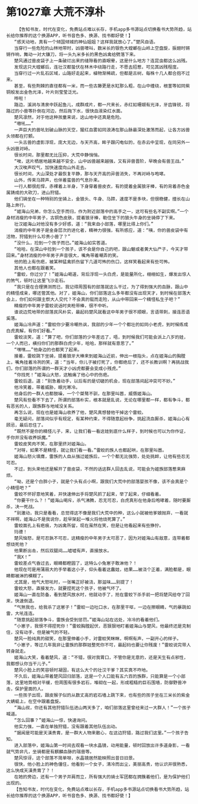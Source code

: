 # 第1027章 大荒不淳朴
        【告知书友，时代在变化，免费站点难以长存，手机app多书源站点切换看书大势所趋，站长给你推荐的这个换源APP，听书音色多、换源、找书都好使！】
       “感天动地，真有一个倾国倾城的神仙姐姐？这样我就放心了。”楚风自语。
       当穿行一些危险的山林地带时，凶兽嚎叫，数米长的银色大螳螂在山岭上空盘旋，振翅时锵锵作响，舞动一对大镰刀，将一头九米多长的黑色凶禽给劈落下来。
       楚风通过兽皮袋子上一条破烂出来的缝隙看的直眼晕，这是什么地方？连昆虫都这么凶残。
       发现这只大螳螂后，连壮汉都蛰伏在林木中绕路行走，不愿去招惹，可见其凶残程度。
       当穿行过一片乱石区域，山路好走起来，植物渐稀疏，但都是古树，每株十几人都合抱不过来。
       甚至，有些荆棘的直径都有一米，而一些古藤更是水缸那么粗，在山中缠绕，根茎等如同紫铜般发出金色光泽，叶片则莹莹泛光。
       哗啦！
       路边，溪涧与清泉中跃起鱼儿，成群成片，都一尺来长，赤红如珊瑚有光泽，牙齿锋锐，将路过的小兽等扑倒在河边，然后拖下水，很快血液染红水面。
       楚风凛然，对于他这种孩童来说，这山地中还真是危险。
       “嗷吼……”
       一声巨大的兽吼划破山脉的天空，猩红血雾如同浪涛在那山脉最深处激荡而起，让各方凶兽头领都在打颤。
       一头古兽的虚影浮现，庞大无边，与天齐高，眸子跟闪电似的，在赤云中呈现，在同另外一头凶兽对峙。
       很长时间，那里都无比压抑，大荒中静悄悄。
       “唉，这片栖居地越来越不安全，山中凶兽越来越强，又有异兽晋阶，早晚会有兽王战。”
       大汉唉声叹气，加快速度向山外走去。
       很长时间，大山深处才最恢复平静，那与天齐高的异兽消失，不再对峙与咆哮。
       山外，传来马蹄声，也伴着蛮兽的气息扑来。
       一行人都很彪悍，赤裸着上半身，下身穿着兽皮衣，有的提着金属狼牙棒，有的背着赤色金属铸成的大砍刀，进山狩猎。
       他们骑坐在一种特别的坐骑上，金狼头、牛身、马蹄，速度不是多块，但很稳健，擅长在山路上奔行。
       “姬海山兄弟，你怎么空手而归，作为附近部落中的高手之一，这可有些名不副实啊。”一个身材消瘦的中年男子，古铜色皮肤，提着狼牙棒，勒住坐下的狼头牛身的坐骑停了下来。
       壮汉姬海山对他没有多少好感，道：“我来自小部落，哪里比得上你们。”
       消瘦的中年男子是金身层次的进化者，精神力很强，有所感应，道：“咦，你的兽皮袋中有活物，狩猎到什么珍贵小兽了？”
       “没什么，捡到一个孩子而已。”姬海山如实答道。
       “哈哈，在深山中捡到一个孩子，该不会是你自己的吧，跟山魈或者黄大仙产子，今天才带回来。”身材消瘦的中年男子声音很大，嘴角带着嘲弄的笑。
       他的脸上有伤疤，被某种猛禽抓伤留下几道可怖的伤口，这样笑看起来有些可怖。
       其他人也都在跟着笑。
       “雷蛟，你过分了！”姬海山喝道，背后浮现一头白虎，是能量所化，栩栩如生，爆发出惊人的煞气，顿时让这里飞沙走石。
       “我只是在合理猜测而已，我记得周围有的部落就这么干过，为了得到强大的血脉，跟山中的精怪成亲，哪还管其他。对了，姬海山，你们部落这么多年都没有出现天才，到时候在部落大会上，你们如何跟主祭大人交代？不会真的铤而走险，从山中带回来一个精怪私生子吧？”
       精瘦的中年男子雷蛟说话时夹枪带棒，很不中听。
       谁说边荒地带的部落民风朴实，最起码楚风就看这中年男子很不顺眼，言语带刺，接连恶语奚落。
       姬海山冷声道：“雷蛟你少要冷嘲热讽，我部的少年一个个都壮的如同小老虎，到时候练成白虎真解，有你们好看。”
       雷蛟淡笑，道：“算了吧，你们部落的少年差远了，唔，到时候我们可能会派上八岁的娃，一个人而已，横扫你们的那群白虎少年，哈哈，那样就有意思了。”
       “嘿嘿……”他身边的也都笑了起来。
       接着，雷蛟跳下坐骑，提着狼牙大棒来到姬海山近前，伸出一根指头，点在姬海山的胸膛上，嘴角挂着冷冽的笑，道：“当年，你儿子被打死了，你都绝后了，还不长教训啊？再挑战我们，你们部落的所谓的一群天才小凶虎都要会变成小残虎。”
       “你找死！”姬海山大怒，这触痛了他心中的伤疤。
       雷蛟后退，道：“别急着动手，以后有的是切磋的机会，现在部落间起冲突可不妙。”
       他冷笑着，带着威胁，眼光寒冷。
       他身后的一群人也都鼓噪，一个个桀骜不驯，在那里叫嚣，威慑姬海山。
       楚风有些看不下去了，所谓的部落朴实，根本就是乱说，无论在哪里都一样，都有争斗，都有恶劣的人，跟族群与地域没关系。
       再怎么说，现在也是姬海山收养了他，楚风真想替他干掉这个雷蛟。
       毫无疑问，部落间似乎有规定，有某种约束，不得随意起纷争，挑起流血厮杀，姬海山心有顾忌，最后忍住了。
       “既然不是你的精怪儿子，来，让我们看一看这娃到底什么样子，到时候也可以为你作证，手你并没有收养妖魔。”
       雷蛟皮笑肉不笑，在那里挤对姬海山。
       “对呀，如果不是精怪，就让我们看一看。”雷蛟的族人也都起哄，在那里叫嚣。
       姬海山怒火填膺，雷族的人自从强过姬族后，一个个都无比强势，处处挑衅，让他有些忍无可忍。
       不过，到头来他还是解开了兽皮袋，不然的话这群人回去乱说，可能会为姬族部落惹来麻烦。
       “呦，还是个白胖小子，就是个头有点小啊，跟我们大荒中的部落婴孩不像，该不会真是个小精怪吧？”
       雷蛟不怀好意地笑着，并快速伸出手将楚风抓了起来，举了起来，仔细看着。
       “你要干什么？！”姬海山喝斥，杀气沸腾，忍无可忍，白虎真形在他身后咆哮着，随时要厮杀，决一死战。
       “别激动，我只是看看，总觉得这不像是我们大荒中的种，这么小就被他爹娘抛弃，一看就不祥啊，姬海山不是我说你，趁早架起一堆火将他烧死算了。”
       雷蛟面孔上有疤痕，为凶禽所留，现在虽然在笑，但是让他看起来有些狰狞。
       玛德！
       楚风恼怒，是可忍孰不可忍，这精瘦的中年男子太可恶了，因为对姬海山有敌意，连带着都想烧死他？
       他果断出击，然后双腿间……嘘嘘有声，直接放水。
       “我X！”
       雷蛟差点气昏过去，眼睛都瞪圆了，这特么小兔崽子敢淋他？！
       他现在可是用蒲扇大的手举着这小子，仰头看着这蠢娃，结果……被浇个正着，满脸都是，眼睛都被淋的模糊了。
       尤其是，他气大怒吼时，一张嘴正好被浇，那滋味……别提了！
       雷蛟大怒，直接发力，就要捏死这个孩子，他被气坏了。
       姬海山一直在防备，看到楚风放水时，他就动手了，抢在雷蛟下杀手前一把将楚风给夺了回来，快速倒退。
       “气煞我也，给我杀了这崽子！”雷蛟一边吐口水，在那里干呕，一边在擦眼睛，气的暴跳如雷，大吼连连。
       “随意挑起部落争斗，雷族会受到惩罚。”姬海山站在远处，冷冷的看着他们。
       “小崽子，我恨不得捏死你！”雷蛟胸膛起伏，恶狠狠地盯着姬海山与楚风，他最终还是克制住，没有动手，但是被气的不轻。
       楚风一脸纯真的甜笑，在那里伸着小手，对雷蛟笑眯眯，啊啊有声，一副开心的样子。
       “小崽子，等过几年我非让雷族的那群娃整死你不可，最起码也要让你残废！”雷蛟说完带人转身就走。
       姬海山大笑，看着楚风，道：“不错，很对我胃口，不管你是无意的，还是天生有点邪性，我都想认你当干儿子。”
       楚风小脸上的笑容顿时凝固，有这么大个的壮汉干爹？其实真不咋地。
       不久后，姬海山带着楚风回归部落，这是一个人口能有五六百的族群，只能算是一个小部落，这里地势相对平缓，但周围有很多岩石，堆砌在一起，形成粗糙的巨石围墙，防御野兽冲击，保护里面的人。
       一些孩子出现，跟皮猴子似的从数丈高的岩石墙上跳下来，也有些的孩子坐在三米长的紫金大蜻蜓上，在空中跟着盘旋。
       “海山叔，你还有其他狩猎队伍进山两天多了，咱们部落这里曾经来过一大群人！”一个孩子喊道。
       “怎么回事？”姬海山一惊，快速询问。
       他实力强，一直在单独狩猎，没有跟着其他队伍出动。
       “据闻是可能是天潢贵胄，是一群大人物来散心，在这边狩猎，路过我们这里。”一个孩子告知。
       进入部落中，姬海山第一时间去观看一块水晶镜，动用能量，顿时回放出许多道身影，一看就气势非凡，坐骑都是有麒麟血脉的瑞兽等。
       楚风惊讶，这个部落不简单呀，水晶镜居然能映照出昔日旧景。
       很快，他小脸上的神色僵住，他看到一个女子，清冷而出尘，美丽高贵，他认识并很熟悉，这么快成天潢贵胄了？！
       在她的旁边，还有一个男子并肩而立，所有强大的骑士军团都在拥簇着他们，是为保护他们出现的。
       【告知书友，时代在变化，免费站点难以长存，手机app多书源站点切换看书大势所趋，站长给你推荐的这个换源APP，听书音色多、换源、找书都好使！】
